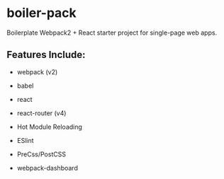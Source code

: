 # boiler-pack
Boilerplate Webpack2 + React starter project for single-page web apps.

## Features Include:
* webpack (v2)
* babel
* react
* react-router (v4)

* Hot Module Reloading
* ESlint
* PreCss/PostCSS
* webpack-dashboard
